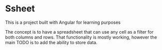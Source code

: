 # Ssheet
This is a project built with Angular for learning purposes

The concept is to have a spreadsheet that can use any cell as a filter for both columns and rows. 
That functionality is mostly working, however the main TODO is to add the ability to store data.

